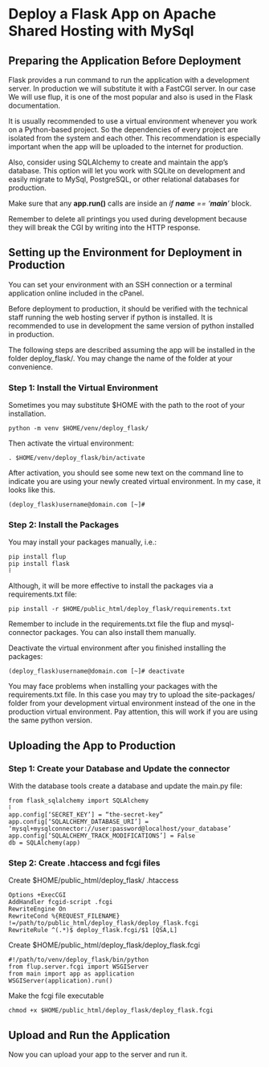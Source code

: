 # Deploy a Flask App on Apache Shared Hosting with MySql

## Preparing the Application Before Deployment

Flask provides a run command to run the application with a development server. In production we will substitute it with a FastCGI server. In our case We will use flup, it is one of the most popular and also is used in the Flask documentation.

It is usually recommended to use a virtual environment whenever you work on a Python-based project. So the dependencies of every project are isolated from the system and each other. This recommendation is especially important when the app will be uploaded to the internet for production.

Also, consider using SQLAlchemy to create and maintain the app’s database. This option will let you work with SQLite on development and easily migrate to MySql, PostgreSQL, or other relational databases for production.

Make sure that any **app.run()** calls are inside an *if __name__ == ‘__main__’* block.

Remember to delete all printings you used during development because they will break the CGI by writing into the HTTP response.

## Setting up the Environment for Deployment in Production

You can set your environment with an SSH connection or a terminal application online included in the cPanel.

Before deployment to production, it should be verified with the technical staff running the web hosting server if python is installed. It is recommended to use in development the same version of python installed in production.

The following steps are described assuming the app will be installed in the folder deploy_flask/. You may change the name of the folder at your convenience.

### Step 1: Install the Virtual Environment

Sometimes you may substitute $HOME with the path to the root of your installation.

```
python -m venv $HOME/venv/deploy_flask/
```

Then activate the virtual environment:

```
. $HOME/venv/deploy_flask/bin/activate
```

After activation, you should see some new text on the command line to indicate you are using your newly created virtual environment. In my case, it looks like this.

```
(deploy_flask)username@domain.com [~]#
```

### Step 2: Install the Packages

You may install your packages manually, i.e.:

```
pip install flup
pip install flask
⠇
```

Although, it will be more effective to install the packages via a requirements.txt file:
```
pip install -r $HOME/public_html/deploy_flask/requirements.txt
```

Remember to include in the requirements.txt file the flup and mysql-connector packages. You can also install them manually.

Deactivate the virtual environment after you finished installing the packages:

```
(deploy_flask)username@domain.com [~]# deactivate
```

You may face problems when installing your packages with the requirements.txt file. In this case you may try to upload the site-packages/ folder from your development virtual environment instead of the one in the production virtual environment. Pay attention, this will work if you are using the same python version.

## Uploading the App to Production

### Step 1: Create your Database and Update the connector

With the database tools create a database and update the main.py file:

```
from flask_sqlalchemy import SQLAlchemy
⠇
app.config[‘SECRET_KEY’] = “the-secret-key”
app.config[‘SQLALCHEMY_DATABASE_URI’] = ‘mysql+mysqlconnector://user:password@localhost/your_database’
app.config[‘SQLALCHEMY_TRACK_MODIFICATIONS’] = False
db = SQLAlchemy(app)
```

### Step 2: Create .htaccess and fcgi files

Create $HOME/public_html/deploy_flask/ .htaccess

```
Options +ExecCGI
AddHandler fcgid-script .fcgi
RewriteEngine On
RewriteCond %{REQUEST_FILENAME} !=/path/to/public_html/deploy_flask/deploy_flask.fcgi
RewriteRule ^(.*)$ deploy_flask.fcgi/$1 [QSA,L]
```

Create $HOME/public_html/deploy_flask/deploy_flask.fcgi

```
#!/path/to/venv/deploy_flask/bin/python
from flup.server.fcgi import WSGIServer
from main import app as application
WSGIServer(application).run()
```

Make the fcgi file executable
```
chmod +x $HOME/public_html/deploy_flask/deploy_flask.fcgi
```

## Upload and Run the Application

Now you can upload your app to the server and run it.

